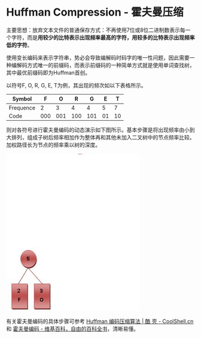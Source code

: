 # Huffman Compression - 霍夫曼压缩

主要思想：放弃文本文件的普通保存方式：不再使用7位或8位二进制数表示每一个字符，而是**用较少的比特表示出现频率最高的字符，用较多的比特表示出现频率低的字符**。

使用变长编码来表示字符串，势必会导致编解码时码字的唯一性问题，因此需要一种编解码方式唯一的前缀码，而表示前缀码的一种简单方式就是使用单词查找树，其中最优前缀码即为Huffman首创。

以符号F, O, R, G, E, T为例，其出现的频次如以下表格所示。

| Symbol | F | O | R | G | E | T |
| -- | -- | -- | -- | -- | -- | -- |
| Frequence | 2 | 3 | 4 | 4 | 5 | 7 |
| Code | 000 | 001 | 100 | 101 | 01 | 10 |

则对各符号进行霍夫曼编码的动态演示如下图所示。基本步骤是将出现频率由小到大排列，组成子树后频率相加作为整体再和其他未加入二叉树中的节点频率比较。加权路径长为节点的频率乘以树的深度。

![Huffman](../image/huffman_algorithm.gif)

有关霍夫曼编码的具体步骤可参考 [Huffman 编码压缩算法 | 酷 壳 - CoolShell.cn](http://coolshell.cn/articles/7459.html) 和 [霍夫曼编码 - 维基百科，自由的百科全书](http://zh.wikipedia.org/wiki/%E9%9C%8D%E5%A4%AB%E6%9B%BC%E7%BC%96%E7%A0%81)，清晰易懂。
